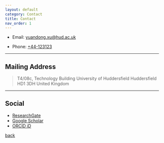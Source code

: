 ```yaml
---
layout: default
category: Contact
title: Contact
nav_order: 1
---
```


* Email: [yuandong.xu@hud.ac.uk](mailto:yuandong.xu@hud.ac.uk)

* Phone: [+44-123123](tel:+44-123123)

---

## Mailing Address

> T4/08c, Technology Building
> University of Huddersfield
> Huddersfield
> HD1 3DH
> United Kingdom

---

## Social

* [ResearchGate](https://www.researchgate.net/profile/Yuandong_Xu3)
* [Google Scholar](https://scholar.google.co.uk/citations?user=2jO5e3oAAAAJ&hl=en)
* [ORCID iD](https://orcid.org/0000-0003-4259-4727)


[back](./)
